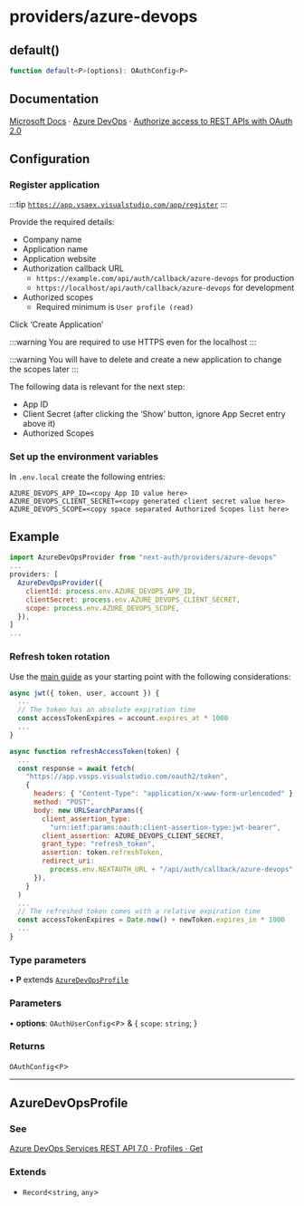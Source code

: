 # providers/azure-devops

## default()

```ts
function default<P>(options): OAuthConfig<P>
```

## Documentation

[Microsoft Docs](https://docs.microsoft.com/en-us) · [Azure DevOps](https://docs.microsoft.com/en-us/azure/devops/) · [Authorize access to REST APIs with OAuth 2.0](https://docs.microsoft.com/en-us/azure/devops/integrate/get-started/authentication/oauth?view=azure-devops])

## Configuration

### Register application

:::tip
[`https://app.vsaex.visualstudio.com/app/register`](https://app.vsaex.visualstudio.com/app/register)
:::

Provide the required details:

- Company name
- Application name
- Application website
- Authorization callback URL
  - `https://example.com/api/auth/callback/azure-devops` for production
  - `https://localhost/api/auth/callback/azure-devops` for development
- Authorized scopes
  - Required minimum is `User profile (read)`

Click ‘Create Application’

:::warning
You are required to use HTTPS even for the localhost
:::

:::warning
You will have to delete and create a new application to change the scopes later
:::

The following data is relevant for the next step:

- App ID
- Client Secret (after clicking the ‘Show’ button, ignore App Secret entry above it)
- Authorized Scopes

### Set up the environment variables

In `.env.local` create the following entries:

```
AZURE_DEVOPS_APP_ID=<copy App ID value here>
AZURE_DEVOPS_CLIENT_SECRET=<copy generated client secret value here>
AZURE_DEVOPS_SCOPE=<copy space separated Authorized Scopes list here>
```

## Example

```js title="pages/api/auth/[...nextauth].js"
import AzureDevOpsProvider from "next-auth/providers/azure-devops"
...
providers: [
  AzureDevOpsProvider({
    clientId: process.env.AZURE_DEVOPS_APP_ID,
    clientSecret: process.env.AZURE_DEVOPS_CLIENT_SECRET,
    scope: process.env.AZURE_DEVOPS_SCOPE,
  }),
]
...
```

### Refresh token rotation

Use the [main guide](/guides/basics/refresh-token-rotation) as your starting point with the following considerations:

```js title="pages/api/auth/[...nextauth].js"
async jwt({ token, user, account }) {
  ...
  // The token has an absolute expiration time
  const accessTokenExpires = account.expires_at * 1000
  ...
}

async function refreshAccessToken(token) {
  ...
  const response = await fetch(
    "https://app.vssps.visualstudio.com/oauth2/token",
    {
      headers: { "Content-Type": "application/x-www-form-urlencoded" },
      method: "POST",
      body: new URLSearchParams({
        client_assertion_type:
          "urn:ietf:params:oauth:client-assertion-type:jwt-bearer",
        client_assertion: AZURE_DEVOPS_CLIENT_SECRET,
        grant_type: "refresh_token",
        assertion: token.refreshToken,
        redirect_uri:
          process.env.NEXTAUTH_URL + "/api/auth/callback/azure-devops",
      }),
    }
  )
  ...
  // The refreshed token comes with a relative expiration time
  const accessTokenExpires = Date.now() + newToken.expires_in * 1000
  ...
}
```

### Type parameters

• **P** extends [`AzureDevOpsProfile`](azure-devops.md#azuredevopsprofile)

### Parameters

• **options**: `OAuthUserConfig`\<`P`\> & \{
  `scope`: `string`;
  }

### Returns

`OAuthConfig`\<`P`\>

***

## AzureDevOpsProfile

### See

[Azure DevOps Services REST API 7.0 · Profiles · Get](https://learn.microsoft.com/en-us/rest/api/azure/devops/profile/profiles/get?view=azure-devops-rest-7.0&tabs=HTTP#examples)

### Extends

- `Record`\<`string`, `any`\>
